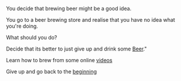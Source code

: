 You decide that brewing beer might be a good idea.

You go to a beer brewing store and realise that you have no idea what you're doing.

What should you do?

Decide that its better to just give up and drink some [Beer](https://www.youtube.com/watch?v=yzcEG_JoVuo)."

Learn how to brew from some online [videos](https://www.youtube.com/watch?v=qCW-SVPCw4Y)

Give up and go back to the [beginning](../marshmallow.md)

